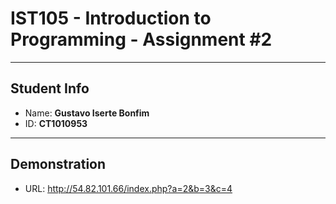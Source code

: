 # IST105 - Introduction to Programming - Assignment #2

---

## Student Info
- Name: <b>Gustavo Iserte Bonfim</b>
- ID: <b>CT1010953</b>

---

## Demonstration
- URL: http://54.82.101.66/index.php?a=2&b=3&c=4
